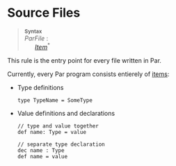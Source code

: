 # Source Files

> **<sup>Syntax</sup>**\
> _ParFile_ :\
> &nbsp;&nbsp; &nbsp;&nbsp; [_Item_]<sup>*</sup>

This rule is the entry point for every file written in Par.

Currently, every Par program consists entierely of [items](items.md):
- Type definitions
  ```par
  type TypeName = SomeType
  ```

- Value definitions and declarations
  ```par
  // type and value together
  def name: Type = value

  // separate type declaration
  dec name : Type
  def name = value
  ```

[_Item_]: items.md